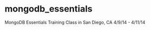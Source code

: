 mongodb_essentials
==================

MongoDB Essentials Training Class in San Diego, CA 4/9/14 - 4/11/14

